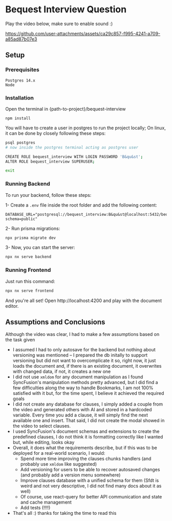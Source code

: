 # Bequest Interview Question

Play the video below, make sure to enable sound :)

https://github.com/user-attachments/assets/ca29c857-f995-4241-a709-a85ad87b07e3

## Setup

### Prerequisites

```
Postgres 14.x
Node
```

### Installation

Open the terminal in {path-to-project}/bequest-interview

```
npm install
```

You will have to create a user in postgres to run the project locally;
On linux, it can be done by closely following these steps:

```sh
psql postgres
# now inside the postgres terminal acting as postgres user

CREATE ROLE bequest_interview WITH LOGIN PASSWORD 'B&qu&st';
ALTER ROLE bequest_interview SUPERUSER;

exit
```

### Running Backend

To run your backend, follow these steps:

1- Create a `.env` file inside the root folder and add the following content:

```
DATABASE_URL="postgresql://bequest_interview:B&qu&st@localhost:5432/bequest_interview?schema=public"
```

2- Run prisma migrations:

```sh
npx prisma migrate dev
```

3- Now, you can start the server:

```sh
npx nx serve backend
```

### Running Frontend

Just run this command:

```sh
npx nx serve frontend
```

And you're all set! Open http://localhost:4200 and play with the document editor.

## Assumptions and Conclusions

Although the video was clear, I had to make a few assumptions based on the task given

- I assumed I had to only autosave for the backend but nothing about versioning was mentioned – I prepared the db initally to support versioning but did not want to overcomplicate it so, right now, it just loads the document and, if there is an existing document, it overwrites with changed data, if not, it creates a new one
- I did not use `xmldom` for any document manipulation as I found SyncFusion's manipulation methods pretty advanced, but I did find a few difficulties along the way to handle Bookmarks, I am not 100% satisfied with it but, for the time spent, I believe it achieved the required goals
- I did not create any database for clauses, I simply added a couple from the video and generated others with AI and stored in a hardcoded variable. Every time you add a clause, it will simply find the next available one and insert. That said, I did not create the modal showed in the video to select clauses.
- I used SyncFusion's document schemas and extensions to create the predefined clauses, I do not think it is formatting correctly like I wanted but, while editing, looks okay
- Overall, it does what the requirements describe, but if this was to be deployed for a real-world scenario, I would:
  - Spend more time improving the clauses chunks handlers (and probably use `xmldom` like suggested)
  - Add versioning for users to be able to recover autosaved changes (and probably add a version menu somewhere)
  - Improve clauses database with a unified schema for them (Sfdt is weird and not very descriptive, I did not find many docs about it as well)
  - Of course, use react-query for better API communication and state and cache management
  - Add tests (!!!!)
- That's all :) thanks for taking the time to read this
